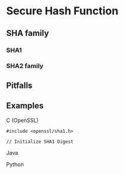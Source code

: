 # Secure Hash Function

## SHA family

### SHA1

### SHA2 family


## Pitfalls


## Examples

C (OpenSSL)
```
#include <openssl/sha1.h>

// Initialize SHA1 Digest

```


Java

Python



